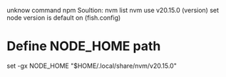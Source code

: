 unknow command npm
Soultion:
nvm list
nvm use v20.15.0 (version)
set node version is default on (fish.config)

# Define NODE_HOME path

set -gx NODE_HOME "$HOME/.local/share/nvm/v20.15.0"